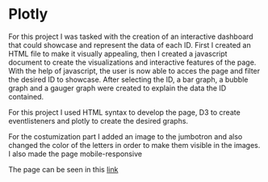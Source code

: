 # Plotly

For this project I was tasked with the creation of an interactive dashboard that could showcase and represent the data of each ID. First I created an HTML file to make it visually appealing, then I created a javascript document to create the visualizations and interactive features of the page. With the help of javascript, the user is now able to acces the page and filter the desired ID to showcase. After selecting the ID, a bar graph, a bubble graph and a gauger graph were created to explain the data the ID contained.

For this project I used HTML syntax to develop the page, D3 to create eventlisteners and plotly to create the desired graphs.

For the costumization part I added an image to the jumbotron and also changed the color of the letters in order to make them visible in the images. I also made the page mobile-responsive

The page can be seen in this [link](https://jimmy-1310.github.io/Plotly_Develop/)
